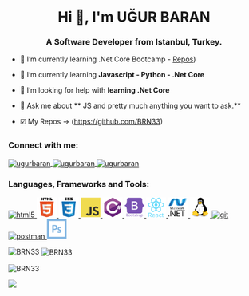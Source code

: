 <h1 align="center">Hi 👋, I'm UĞUR BARAN</h1>
<h3 align="center">A Software Developer from Istanbul, Turkey.</h3>

- 🔭 I’m currently learning .Net Core  Bootcamp - [Repos](https://github.com/156-Innova-Net-Bootcamp-Patika-dev/16-UgurBaran))

- 🌱 I’m currently learning **Javascript - Python - .Net Core**


- 🤝 I’m looking for help with **learning .Net Core**

- 💬 Ask me about ** JS and pretty much anything you want to ask.**
- ☑️ My Repos -> (https://github.com/BRN33)
<h3 align="left">
  Connect with me:
</h3>
<p align="left">
  
<a href="https://www.linkedin.com/in/u%C4%9Fur-baran-37884980/">
  <img align="center" src="https://raw.githubusercontent.com/rahuldkjain/github-profile-readme-generator/master/src/images/icons/Social/linked-in-alt.svg" alt="ugurbaran" height="30" width="40" />
  </a>
  <a href="https://www.hackerrank.com/mars_baran" target="blank">
    <img align="center" src="https://raw.githubusercontent.com/rahuldkjain/github-profile-readme-generator/master/src/images/icons/Social/hackerrank.svg" alt="ugurbaran" height="30" width="40" />
  </a>
  <a href="https://app.patika.dev/ugurbaran" target="blank">
    <img align="center" src="https://uploads-ssl.webflow.com/6097e0eca1e87557da031fef/609859a191abe5d64b17fed3_Patika%20logo-p-500.png" alt="ugurbaran" height="40" width="40"/>
  </a>
  
</p>

<h3 align="left">
  Languages, Frameworks and Tools:
</h3>
<p align="left"> 
  
  <!-- PYTHON -->
  <a href="[https://www.python.org/html/](https://www.python.org/)" target="_blank"> 
    <img src="[https://raw.githubusercontent.com/devicons/devicon/master/icons/html5/html5-original-wordmark.svg](https://www.python.org/)" alt="html5" width="40" height="40"/> 
  </a>
<!-- HTML5 -->
  <a href="https://www.w3.org/html/" target="_blank"> 
    <img src="https://raw.githubusercontent.com/devicons/devicon/master/icons/html5/html5-original-wordmark.svg" alt="html5" width="40" height="40"/> 
  </a>

  <!--CSS3--->
  <a href="https://www.w3schools.com/css/" target="_blank" rel="noreferrer"> 
    <img src="https://raw.githubusercontent.com/devicons/devicon/master/icons/css3/css3-original-wordmark.svg" alt="css3" width="40" height="40"/> 
  </a>
  <!-- Javascript -->
  <a href="https://developer.mozilla.org/en-US/docs/Web/JavaScript" target="_blank"> 
    <img src="https://raw.githubusercontent.com/devicons/devicon/master/icons/javascript/javascript-original.svg" alt="javascript" width="40" height="40"/>   
  </a>
  
  <!--C#-->
  <a href="https://www.w3schools.com/cs/" target="_blank"> 
    <img src="https://raw.githubusercontent.com/devicons/devicon/master/icons/csharp/csharp-original.svg" alt="csharp" width="40" height="40"/> 
  </a>  
  
  <!-- Bootstrap -->
  <a href="https://getbootstrap.com" target="_blank"> 
    <img src="https://raw.githubusercontent.com/devicons/devicon/master/icons/bootstrap/bootstrap-plain-wordmark.svg" alt="bootstrap" width="40" height="40"/> 
  </a>
  
  <!-- React -->
  <a href="https://reactjs.org/" target="_blank"> 
    <img src="https://raw.githubusercontent.com/devicons/devicon/master/icons/react/react-original-wordmark.svg" alt="react" width="40" height="40"/> 
  </a> 
  
  <!-- .Net -->
  <a href="https://dotnet.microsoft.com/" target="_blank"> 
    <img src="https://raw.githubusercontent.com/devicons/devicon/master/icons/dot-net/dot-net-original-wordmark.svg" alt="dotnet" width="40" height="40"/>  
  </a>

  <!-- Linux -->
  <a href="https://www.linux.org/" target="_blank"> 
    <img src="https://raw.githubusercontent.com/devicons/devicon/master/icons/linux/linux-original.svg" alt="linux" width="40" height="40"/> 
  </a> 
  <!-- Git -->
  <a href="https://git-scm.com/" target="_blank"> 
    <img src="https://www.vectorlogo.zone/logos/git-scm/git-scm-icon.svg" alt="git" width="40" height="40"/> 
  </a>
  <!-- Postman -->
  <a href="https://postman.com" target="_blank" rel="noreferrer"> 
    <img src="https://www.vectorlogo.zone/logos/getpostman/getpostman-icon.svg" alt="postman" width="40" height="40"/> 
  </a>
  <!-- Photoshop -->
  <a href="https://www.photoshop.com/en" target="_blank"> 
    <img src="https://raw.githubusercontent.com/devicons/devicon/master/icons/photoshop/photoshop-line.svg" alt="photoshop" width="40" height="40"/> 
  </a>
</p>

<!-- Most Used Languages -->
<p><img align="left" src="https://github-readme-stats.vercel.app/api/top-langs?username=BRN33&show_icons=true&theme=tokyonight&locale=en&layout=compact" alt="BRN33" /></p>
<!-- Github Stats -->

<p>&nbsp;<img align="center" src="https://github-readme-stats.vercel.app/api?username=BRN33&show_icons=true&theme=tokyonight&locale=en" alt="BRN33" /></p>

<!-- Contrubutions Streak -->
<p><img align="center" src="https://github-readme-streak-stats.herokuapp.com/?user=BRN33&theme=dark" alt="BRN33" /></p>

<!-- Github Profile Trophies  -->
<!--  <p align="left"> <a href="https://github.com/ryo-ma/github-profile-trophy"><img src="https://github.com/BRN33" alt="BRN33" /></a> </p>
 -->
![](https://komarev.com/ghpvc/?username=BRN33&color=green&style=flat-square)
<!--<small>
<a href="https://rahuldkjain.github.io/gh-profile-readme-generator">Made with -><a/>
</small>

